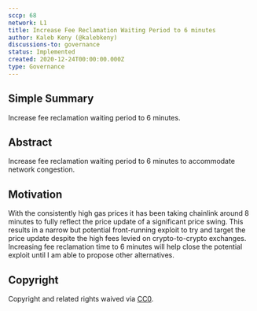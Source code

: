 ```yaml
---
sccp: 68
network: L1
title: Increase Fee Reclamation Waiting Period to 6 minutes
author: Kaleb Keny (@kalebkeny)
discussions-to: governance
status: Implemented
created: 2020-12-24T00:00:00.000Z
type: Governance
---
```


<!--You can leave these HTML comments in your merged SCCP and delete the visible duplicate text guides, they will not appear and may be helpful to refer to if you edit it again. This is the suggested template for new SCCPs. Note that an SCCP number will be assigned by an editor. When opening a pull request to submit your SCCP, please use an abbreviated title in the filename, `sccp-draft_title_abbrev.md`. The title should be 44 characters or less.-->

## Simple Summary

<!--"If you can't explain it simply, you don't understand it well enough." Provide a simplified and layman-accessible explanation of the SCCP.-->

Increase fee reclamation waiting period to 6 minutes.

## Abstract

<!--A short (~200 word) description of the variable change proposed.-->

Increase fee reclamation waiting period to 6 minutes to accommodate network congestion.

## Motivation

<!--The motivation is critical for SCCPs that want to update variables within Synthetix. It should clearly explain why the existing variable is not incentive aligned. SCCP submissions without sufficient motivation may be rejected outright.-->

With the consistently high gas prices it has been taking chainlink around 8 minutes to fully reflect the price update of a significant price swing. This results in a narrow but potential front-running exploit to try and target the price update despite the high fees levied on crypto-to-crypto exchanges.
Increasing fee reclamation time to 6 minutes will help close the potential exploit until I am able to propose other alternatives.

## Copyright

Copyright and related rights waived via [CC0](https://creativecommons.org/publicdomain/zero/1.0/).
